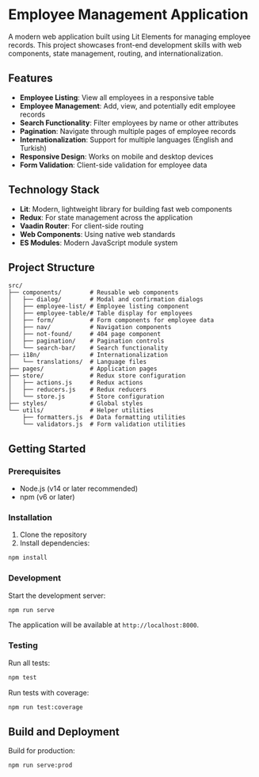 # Employee Management Application

A modern web application built using Lit Elements for managing employee records. This project showcases front-end development skills with web components, state management, routing, and internationalization.

## Features

- **Employee Listing**: View all employees in a responsive table
- **Employee Management**: Add, view, and potentially edit employee records
- **Search Functionality**: Filter employees by name or other attributes
- **Pagination**: Navigate through multiple pages of employee records
- **Internationalization**: Support for multiple languages (English and Turkish)
- **Responsive Design**: Works on mobile and desktop devices
- **Form Validation**: Client-side validation for employee data

## Technology Stack

- **Lit**: Modern, lightweight library for building fast web components
- **Redux**: For state management across the application
- **Vaadin Router**: For client-side routing
- **Web Components**: Using native web standards
- **ES Modules**: Modern JavaScript module system

## Project Structure

```
src/
├── components/        # Reusable web components
│   ├── dialog/        # Modal and confirmation dialogs
│   ├── employee-list/ # Employee listing component
│   ├── employee-table/# Table display for employees
│   ├── form/          # Form components for employee data
│   ├── nav/           # Navigation components
│   ├── not-found/     # 404 page component
│   ├── pagination/    # Pagination controls
│   └── search-bar/    # Search functionality
├── i18n/              # Internationalization
│   └── translations/  # Language files
├── pages/             # Application pages
├── store/             # Redux store configuration
│   ├── actions.js     # Redux actions
│   ├── reducers.js    # Redux reducers
│   └── store.js       # Store configuration
├── styles/            # Global styles
└── utils/             # Helper utilities
    ├── formatters.js  # Data formatting utilities
    └── validators.js  # Form validation utilities
```

## Getting Started

### Prerequisites

- Node.js (v14 or later recommended)
- npm (v6 or later)

### Installation

1. Clone the repository
2. Install dependencies:

```bash
npm install
```

### Development

Start the development server:

```bash
npm run serve
```

The application will be available at `http://localhost:8000`.

### Testing

Run all tests:

```bash
npm test
```

Run tests with coverage:

```bash
npm run test:coverage
```

## Build and Deployment

Build for production:

```bash
npm run serve:prod
```
